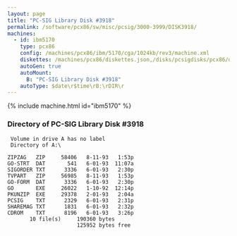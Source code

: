 ```yaml
---
layout: page
title: "PC-SIG Library Disk #3918"
permalink: /software/pcx86/sw/misc/pcsig/3000-3999/DISK3918/
machines:
  - id: ibm5170
    type: pcx86
    config: /machines/pcx86/ibm/5170/cga/1024kb/rev3/machine.xml
    diskettes: /machines/pcx86/diskettes.json,/disks/pcsigdisks/pcx86/diskettes.json
    autoGen: true
    autoMount:
      B: "PC-SIG Library Disk #3918"
    autoType: $date\r$time\rB:\rDIR\r
---
```


{% include machine.html id="ibm5170" %}

### Directory of PC-SIG Library Disk #3918

     Volume in drive A has no label
     Directory of A:\

    ZIPZAG   ZIP     58406   8-11-93   1:53p
    GO-STRT  DAT       541   6-01-93  11:07a
    SIGORDER TXT      3336   6-01-93   2:30p
    TVPART   ZIP     56985   8-11-93   1:53p
    GO-FORM  DAT      3336   6-01-93   2:30p
    GO       EXE     26022   1-10-92  12:14p
    PKUNZIP  EXE     29378   2-01-93   2:04a
    PCSIG    TXT      2329   6-01-93   2:31p
    SHAREMAG TXT      1831   6-01-93   2:32p
    CDROM    TXT      8196   6-01-93   3:26p
           10 file(s)     190360 bytes
                          125952 bytes free
